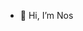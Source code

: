- 👋 Hi, I’m Nos

<!---
Nostlagia/Nostlagia is a ✨ special ✨ repository because its `README.md` (this file) appears on your GitHub profile.
You can click the Preview link to take a look at your changes.
--->
